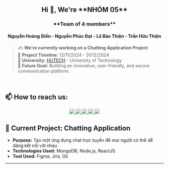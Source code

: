 <!-- <img align="left" width="400" src="https://github.githubassets.com/images/modules/profile/profile-first-repo.svg" /> -->

<!-- <img align="right" width="64" src="https://img.icons8.com/color/48/vietnam-circular.png" /> -->

<h2 align="center">Hi 👋, We're **NHÓM 05** </h2>
<p align="center">
  <h3 align="center">**Team of 4 members**</h3>
  <h4 align="center"> Nguyễn Hoàng Điền - Nguyễn Phúc Đạt - Lê Bảo Thiện - Trần Hữu Thiện </h4> 
</p>

> ✍ **We're currently working on a Chatting Application Project**  
> 📅 **Project Timeline:** 12/11/2024 - 31/12/2024  
> 🏫 **University:** [HUTECH](https://www.hutech.edu.vn/) - University of Technology  
> 🚀 **Future Goal:** Building an innovative, user-friendly, and secure communication platform.

<br />

## 📫 How to reach us:

<p align="center">
  <a href="https://linkedin.com/in/tien-nhm" target="_blank">
    <img src="https://img.icons8.com/fluent/48/000000/linkedin.png"/>
  </a>
  <a href="https://www.facebook.com/profile.php?id=100036083453928&mibextid=ZbWKwL" alt="Facebook">
    <img src="https://img.icons8.com/fluent/48/000000/facebook-new.png" target="_blank" />
  </a> 
  <a href="https://github.com/BreadSC" alt="Github">
    <img src="https://img.icons8.com/fluent/48/000000/github.png"/>
  </a> 
  <a href="https://www.youtube.com/@Hoangdien83" alt="Youtube channel" target="_blank" >
    <img src="https://img.icons8.com/fluent/48/000000/youtube-play.png"/>
  </a>
  <a href="mailto:tiennhm.it@gmail.com" alt="Email">
    <img src="https://img.icons8.com/fluent/48/000000/mailing.png"/>
  </a>
</p>



## 🌟 **Current Project: Chatting Application**
- **Purpose:** Tạo một ứng dụng chat trực tuyến để mọi người có thể dễ dàng kết nối với nhau
- **Technologies Used:** MongoDB, Node.js, ReactJS
- **Tool Used:** Figma, Jira, Git

---

